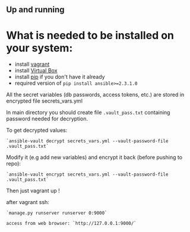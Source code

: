 Up and running
---------------

What is needed to be installed on your system:
==============================================

* install [vagrant](https://www.vagrantup.com/downloads.html)
* install [Virtual Box](https://www.virtualbox.org/wiki/Downloads)
* install [pip](https://pip.pypa.io/en/stable/installing/) if you don't have it already
* required version of `pip install ansible>=2.3.1.0`


All the secret variables (db passwords, access tokens, etc.) are stored in encrypted file secrets_vars.yml


In main directory you should create file `.vault_pass.txt` containing password needed for decryption.

To get decrypted values:

    `ansible-vault decrypt secrets_vars.yml --vault-password-file .vault_pass.txt`

Modify it (e.g add new variables) and encrypt it back (before pushing to repo):

    `ansible-vault encrypt secrets_vars.yml --vault-password-file .vault_pass.txt`

Then just vagrant up !

after vagrant ssh:

    `manage.py runserver runserver 0:9000`

    access from web browser: `http://127.0.0.1:9000/`
